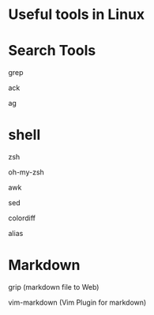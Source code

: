 Useful tools in Linux
========



# Search Tools

grep

ack

ag



# shell
zsh

oh-my-zsh

awk

sed

colordiff

alias


# Markdown

grip (markdown file to Web)

vim-markdown (Vim Plugin for markdown)